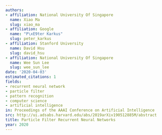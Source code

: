 ```yaml
---
authors:
- affiliation: National University Of Singapore
  name: Xiao Ma
  slug: xiao_ma
- affiliation: Google
  name: "P\xE9ter Karkus"
  slug: peter_karkus
- affiliation: Stanford University
  name: David Hsu
  slug: david_hsu
- affiliation: National University Of Singapore
  name: Wee Sun Lee
  slug: wee_sun_lee
date: '2020-04-03'
estimated_citations: 1
fields:
- recurrent neural network
- particle filter
- pattern recognition
- computer science
- artificial intelligence
in: Proceedings of the AAAI Conference on Artificial Intelligence
src: http://ui.adsabs.harvard.edu/abs/2019arXiv190512885M/abstract
title: Particle Filter Recurrent Neural Networks
year: 2020
---
```

